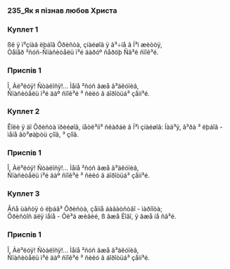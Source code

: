 ### 235_Як я пізнав любов Христа
### Куплет 1
ßê ÿ ï³çíàâ ëþáîâ Õðèñòà, çíàéøîâ ÿ â³÷íå â Í³ì æèòòÿ,<br/>Òåïåð ²ñóñ-Ñïàñèòåëü ì³é äàðóº ñåðöþ Ñâ³é ñïîê³é.
### Приспів 1
Î, Àë³ëóÿ! Ñòàëîñÿ!... Ìåíå ²ñóñ âæå â³äêóïèâ,<br/>Ñïàñèòåëü ì³é äàº ñïîê³é ³ ñèëó â áîðîòüá³ çåìí³é.
### Куплет 2
Êîëè ÿ äî Õðèñòà ïðèéøîâ, íåòë³íí³ ñêàðáè â Í³ì çíàéøîâ: Íàä³ÿ, â³ðà ³ ëþáîâ - ìåíå âò³øàþòü çíîâ, ³ çíîâ.
### Приспів 1
Î, Àë³ëóÿ! Ñòàëîñÿ!... Ìåíå ²ñóñ âæå â³äêóïèâ,<br/>Ñïàñèòåëü ì³é äàº ñïîê³é ³ ñèëó â áîðîòüá³ çåìí³é.
### Куплет 3
Âñå ùàñòÿ ó ëþáâ³ Õðèñòà, çåìíå áàãàòñòâî - ìàðíîòà;<br/>Õðèñòîñ äëÿ ìåíå - Õë³á æèâèé, ß âæå Éîãî, ÿ âæå íå ñâ³é.
### Приспів 1
Î, Àë³ëóÿ! Ñòàëîñÿ!... Ìåíå ²ñóñ âæå â³äêóïèâ,<br/>Ñïàñèòåëü ì³é äàº ñïîê³é ³ ñèëó â áîðîòüá³ çåìí³é.
